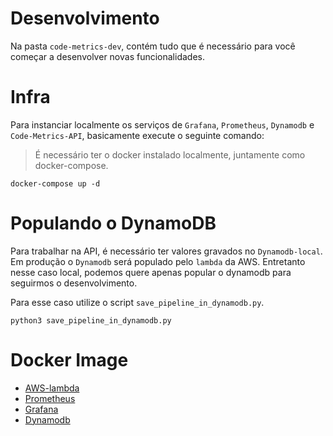 # Desenvolvimento 

Na pasta `code-metrics-dev`, contém tudo que é necessário para você começar a desenvolver novas funcionalidades.

# Infra 

Para instanciar localmente os serviços de `Grafana`, `Prometheus`, `Dynamodb` e `Code-Metrics-API`, basicamente execute o seguinte comando:

> É necessário ter o docker instalado localmente, juntamente como docker-compose.

```
docker-compose up -d
```

# Populando o DynamoDB

Para trabalhar na API, é necessário ter valores gravados no `Dynamodb-local`. Em produção o `Dynamodb` será populado pelo `lambda` da AWS. Entretanto nesse caso local, podemos quere apenas popular o dynamodb para seguirmos o desenvolvimento.

Para esse caso utilize o script `save_pipeline_in_dynamodb.py`.

```
python3 save_pipeline_in_dynamodb.py
```


# Docker Image

- [AWS-lambda](https://github.com/lambci/docker-lambda)
- [Prometheus](https://hub.docker.com/r/prom/prometheus/)
- [Grafana](https://hub.docker.com/r/grafana/grafana)
- [Dynamodb](https://hub.docker.com/r/amazon/dynamodb-local)